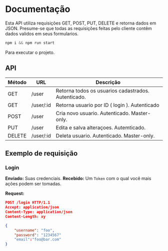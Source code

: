 # Documentação
Esta API utiliza requisições GET, POST, PUT, DELETE e retorna dados em JSON. Presume-se que todas as requisições feitas pelo cliente contêm dados validos em seus formularios.

```javascript I'm A tab
npm i && npm run start
```
Para executar o projeto.

## API

| Método | URL       | Descrição                                            |
|--------|-----------|------------------------------------------------------|
| GET    | /user     | Retorna todos os usuarios cadastrados. Autenticado.  |
| GET    | /user/:id | Retorna usuario por ID ( login ). Autenticado        |
| POST   | /user     | Cria novo usuario. Autenticado. Master-only.         |
| PUT    | /user     | Edita e salva alteraçoes. Autemticado.               |
| DELETE | /user/:id | Deleta usuario. Autenticado. Master-only.            |


## Exemplo de requisição

### Login
**Enviado:**  Suas credenciais.
**Recebido:** Um `Token` com o qual você mais ações podem ser tomadas. 

**Request:**
```json
POST /login HTTP/1.1
Accept: application/json
Content-Type: application/json
Content-Length: xy

{
    "username": "foo",
    "password": "1234567"
    "email":"foo@bar.com" 
}
```


